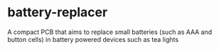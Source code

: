 # battery-replacer
A compact PCB that aims to replace small batteries (such as AAA and button cells) in battery powered devices such as tea lights
